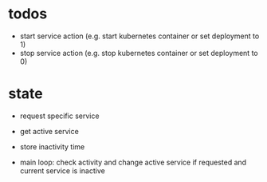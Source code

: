 # todos

- start service action (e.g. start kubernetes container or set deployment to 1)
- stop service action (e.g. stop kubernetes container or set deployment to 0)

# state

- request specific service
- get active service
- store inactivity time

- main loop: check activity and change active service if requested and current service is inactive